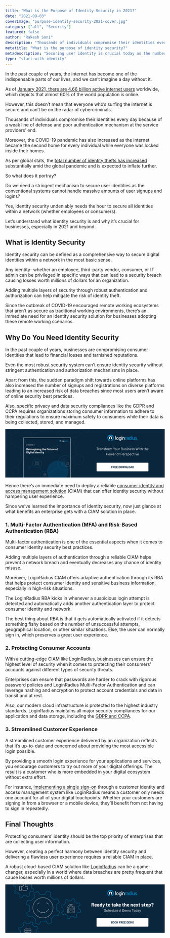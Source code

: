 ```yaml
---
title: "What is the Purpose of Identity Security in 2021?"
date: "2021-08-03"
coverImage: "purpose-identity-security-2021-cover.jpg"
category: ["all", "Security"]
featured: false
author: "Rakesh Soni"
description: "Thousands of individuals compromise their identities every day because of weak defense and poor authentication at the service providers’ end. Businesses need a robust identity management solution to navigate their digital transformation journey without compromising user identities and sensitive business information."
metatitle: "What is the purpose of identity security?"
metadescription: "Securing user identity is crucial today as the number of data breaches is increasing significantly. Here’s a good read depicting the role of identity security."
type: "start-with-identity"
---
```


In the past couple of years, the internet has become one of the indispensable parts of our lives, and we can’t imagine a day without it.

As of [January 2021, there are 4.66 billion active internet users](https://www.statista.com/statistics/617136/digital-population-worldwide/) worldwide, which depicts that almost 60% of the world population is online.

However, this doesn’t mean that everyone who’s surfing the internet is secure and can’t be on the radar of cybercriminals.

Thousands of individuals compromise their identities every day because of a weak line of defense and poor authentication mechanism at the service providers’ end.

Moreover, the COVID-19 pandemic has also increased as the internet became the second home for every individual while everyone was locked inside their homes.

As per global stats, the [total number of identity thefts has increased](https://www.statista.com/statistics/1175657/increase-identity-theft-coronavirus-outbreak/) substantially amid the global pandemic and is expected to inflate further.

So what does it portray?

Do we need a stringent mechanism to secure user identities as the conventional systems cannot handle massive amounts of user signups and logins?

Yes, identity security undeniably needs the hour to secure all identities within a network (whether employees or consumers).

Let’s understand what identity security is and why it’s crucial for businesses, especially in 2021 and beyond.

## What is Identity Security

Identity security can be defined as a comprehensive way to secure digital identities within a network in the most basic sense.

Any identity- whether an employee, third-party vendor, consumer, or IT admin can be privileged in specific ways that can lead to a security breach causing losses worth millions of dollars for an organization.

Adding multiple layers of security through robust authentication and authorization can help mitigate the risk of identity theft.

Since the outbreak of COVID-19 encouraged remote working ecosystems that aren’t as secure as traditional working environments, there’s an immediate need for an identity security solution for businesses adopting these remote working scenarios.

## Why Do You Need Identity Security

In the past couple of years, businesses are compromising consumer identities that lead to financial losses and tarnished reputations.

Even the most robust security system can’t ensure identity security without stringent authentication and authorization mechanisms in place.

Apart from this, the sudden paradigm shift towards online platforms has also increased the number of signups and registrations on diverse platforms leading to an increased risk of data breaches since most users aren’t aware of online security best practices.

Also, specific privacy and data security compliances like the GDPR and CCPA requires organizations storing consumer information to adhere to their regulations to ensure maximum safety to consumers while their data is being collected, stored, and managed.

[![digital-id-wp](digital-id-wp.png)](https://www.loginradius.com/resource/digital-identity-future-whitepaper)

Hence there’s an immediate need to deploy a reliable [consumer identity and access management solution](https://www.loginradius.com/blog/start-with-identity/customer-identity-and-access-management/) (CIAM) that can offer identity security without hampering user experience.

Since we’ve learned the importance of identity security, now just glance at what benefits an enterprise gets with a CIAM solution in place.

### 1. Multi-Factor Authentication (MFA) and Risk-Based Authentication (RBA)

Multi-factor authentication is one of the essential aspects when it comes to consumer identity security best practices.

Adding multiple layers of authentication through a reliable CIAM helps prevent a network breach and eventually decreases any chance of identity misuse.

Moreover, LoginRadius CIAM offers adaptive authentication through its RBA that helps protect consumer identity and sensitive business information, especially in high-risk situations.

The LoginRadius RBA kicks in whenever a suspicious login attempt is detected and automatically adds another authentication layer to protect consumer identity and network.

The best thing about RBA is that it gets automatically activated if it detects something fishy based on the number of unsuccessful attempts, geographical location, or other similar situations. Else, the user can normally sign in, which preserves a great user experience.

### 2. Protecting Consumer Accounts

With a cutting-edge CIAM like LoginRadius, businesses can ensure the highest level of security when it comes to protecting their consumers’ accounts against different types of security threats.

Enterprises can ensure that passwords are harder to crack with rigorous password policies and LoginRadius Multi-Factor Authentication and can leverage hashing and encryption to protect account credentials and data in transit and at rest.

Also, our modern cloud infrastructure is protected to the highest industry standards. LoginRadius maintains all major security compliances for our application and data storage, including the [GDPR and CCPA](https://www.loginradius.com/blog/start-with-identity/ccpa-vs-gdpr-the-compliance-war/).

### 3. Streamlined Customer Experience

A streamlined customer experience delivered by an organization reflects that it’s up-to-date and concerned about providing the most accessible login possible.

By providing a smooth login experience for your applications and services, you encourage customers to try out more of your digital offerings. The result is a customer who is more embedded in your digital ecosystem without extra effort.

For instance, [implementing a single sign-on](https://www.loginradius.com/single-sign-on/) through a customer identity and access management system like LoginRadius means a customer only needs one account for all of your digital touchpoints. Whether your customers are signing in from a browser or a mobile device, they’ll benefit from not having to sign in repeatedly.

## Final Thoughts

Protecting consumers’ identity should be the top priority of enterprises that are collecting user information.

However, creating a perfect harmony between identity security and delivering a flawless user experience requires a reliable CIAM in place.

A robust cloud-based CIAM solution like [LoginRadius](https://www.loginradius.com/contact-sales2/) can be a game-changer, especially in a world where data breaches are pretty frequent that cause losses worth millions of dollars.

[![book-a-demo-loginradius](../assets/book-a-demo-loginradius.png)](https://www.loginradius.com/book-a-demo/)

